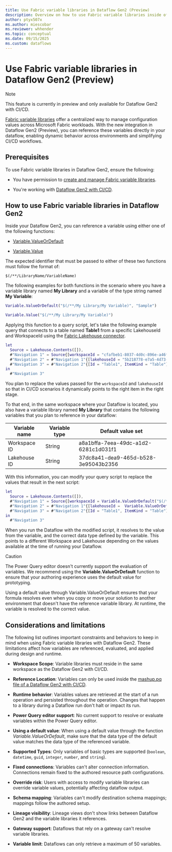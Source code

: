 ```yaml
---
title: Use Fabric variable libraries in Dataflow Gen2 (Preview)
description: Overview on how to use Fabric variable libraries inside of a Dataflow Gen2 with CI/CD.
author: ptyx507x
ms.author: miescobar
ms.reviewer: whhender
ms.topic: conceptual
ms.date: 09/15/2025
ms.custom: dataflows
---
```


# Use Fabric variable libraries in Dataflow Gen2 (Preview)

> [!NOTE]
> This feature is currently in preview and only available for Dataflow Gen2 with CI/CD.

[Fabric variable libraries](/fabric/cicd/variable-library/variable-library-overview) offer a centralized way to manage configuration values across Microsoft Fabric workloads. With the new integration in Dataflow Gen2 (Preview), you can reference these variables directly in your dataflow, enabling dynamic behavior across environments and simplifying CI/CD workflows.

## Prerequisites

To use Fabric variable libraries in Dataflow Gen2, ensure the following:

- You have permission to [create and manage Fabric variable libraries](/fabric/cicd/variable-library/get-started-variable-libraries).

- You're working with [Dataflow Gen2 with CI/CD](dataflow-gen2-cicd-and-git-integration.md).

## How to use Fabric variable libraries in Dataflow Gen2

Inside your Dataflow Gen2, you can reference a variable using either one of the following functions:

- [Variable.ValueOrDefault](/powerquery-m/variable-valueordefault)

- [Variable.Value](/powerquery-m/variable-value)

The expected identifier that must be passed to either of these two functions must follow the format of:

```
$(/**/LibraryName/VariableName)
```

The following examples for both functions in the scenario where you have a variable library named **My Library** and a variable of the type string named **My Variable**:

```M code
Variable.ValueOrDefault("$(/**/My Library/My Variable)", "Sample")
```

```M code
Variable.Value("$(/**/My Library/My Variable)")
```

Applying this function to a query script, let's take the following example query that connects to a table named **Table1** from a specific LakehouseId and WorkspaceId using the [Fabric Lakehouse connector](connector-lakehouse-overview.md).

```M code
let
  Source = Lakehouse.Contents([]),
  #"Navigation 1" = Source{[workspaceId = "cfafbeb1-8037-4d0c-896e-a46fb27ff229"]}[Data],
  #"Navigation 2" = #"Navigation 1"{[lakehouseId = "5b218778-e7a5-4d73-8187-f10824047715"]}[Data],
  #"Navigation 3" = #"Navigation 2"{[Id = "Table1", ItemKind = "Table"]}[Data]
in
  #"Navigation 3"
```

You plan to replace the values passed for the `workspaceId` and `lakehouseId` so that in CI/CD scenarios it dynamically points to the right item in the right stage.

To that end, in the same workspace where your Dataflow is located, you also have a variable library named **My Library** that contains the following variables that you plan to reference in your dataflow:

| Variable name | Variable type | Default value set |
|---------------|---------------|-------------------|
| Workspace ID  | String        | a8a1bffa-7eea-49dc-a1d2-6281c1d031f1 |
| Lakehouse ID  | String        | 37dc8a41-dea9-465d-b528-3e95043b2356 |

With this information, you can modify your query script to replace the values that result in the next script:

```M code
let
  Source = Lakehouse.Contents([]),
  #"Navigation 1" = Source{[workspaceId = Variable.ValueOrDefault("$(/**/My Library/Workspace ID)",  "cfafbeb1-8037-4d0c-896e-a46fb27ff229")]}[Data],
  #"Navigation 2" = #"Navigation 1"{[lakehouseId =  Variable.ValueOrDefault("$(/**/My Library/Lakehouse ID)","5b218778-e7a5-4d73-8187-f10824047715")]}[Data],
  #"Navigation 3" = #"Navigation 2"{[Id = "Table1", ItemKind = "Table"]}[Data]
in
  #"Navigation 3"
```

When you run the Dataflow with the modified script, it resolves to the value from the variable, and the correct data type defined by the variable. This points to a different Workspace and Lakehouse depending on the values available at the time of running your Dataflow.

> [!CAUTION]
> The Power Query editor doesn't currently support the evaluation of variables. We recommend using the **Variable.ValueOrDefault** function to ensure that your authoring experience uses the default value for prototyping.
>
> Using a default value through Variable.ValueOrDefault ensures that your formula resolves even when you copy or move your solution to another environment that doesn't have the reference variable library.
> At runtime, the variable is resolved to the correct value.

## Considerations and limitations

The following list outlines important constraints and behaviors to keep in mind when using Fabric variable libraries with Dataflow Gen2. These limitations affect how variables are referenced, evaluated, and applied during design and runtime.

- **Workspace Scope**: Variable libraries must reside in the same workspace as the Dataflow Gen2 with CI/CD.

- **Reference Location**: Variables can only be used inside the [mashup.pq file of a Dataflow Gen2 with CI/CD](/rest/api/fabric/articles/item-management/definitions/dataflow-definition).

- **Runtime behavior**: Variables values are retrieved at the start of a run operation and persisted throughout the operation. Changes that happen to a library during a Dataflow run don't halt or impact its run.

- **Power Query editor support**: No current support to resolve or evaluate variables within the Power Query editor.

- **Using a default value**: When using a default value through the function *Variable.ValueOrDefault*, make sure that the data type of the default value matches the data type of the referenced variable.

- **Supported Types**: Only variables of basic types are supported (`boolean`, `datetime`, `guid`, `integer`, `number`, and `string`).

- **Fixed connections**: Variables can't alter connection information. Connections remain fixed to the authored resource path configurations.

- **Override risk**: Users with access to modify variable libraries can override variable values, potentially affecting dataflow output.

- **Schema mapping**: Variables can't modify destination schema mappings; mappings follow the authored setup.

- **Lineage visibility**: Lineage views don't show links between Dataflow Gen2 and the variable libraries it references.

- **Gateway support**: Dataflows that rely on a gateway can't resolve variable libraries.

- **Variable limit**: Dataflows can only retrieve a maximum of 50 variables.
